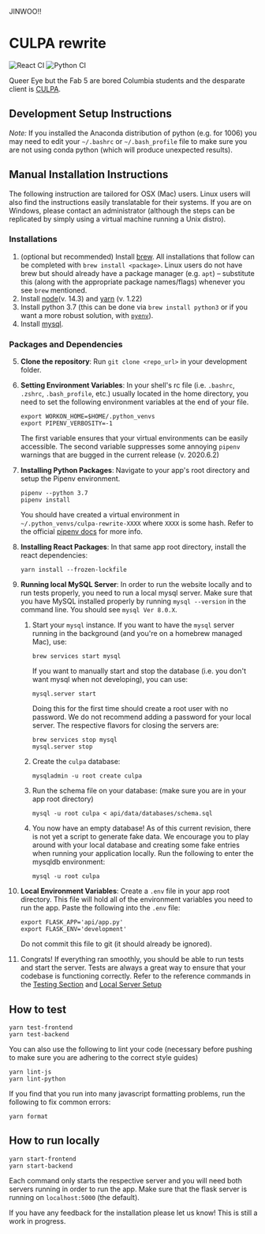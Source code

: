 JINWOO!!
# CULPA rewrite

![React CI](https://github.com/jonathanzhang99/culpa-rewrite/workflows/React%20Frontend%20CI/badge.svg) ![Python CI](https://github.com/jonathanzhang99/culpa-rewrite/workflows/Python%20Backend%20CI/badge.svg)

Queer Eye but the Fab 5 are bored Columbia students and the desparate client is [CULPA](http://culpa.info).

## Development Setup Instructions

_Note:_ If you installed the Anaconda distribution of python (e.g. for 1006) you may need to edit your `~/.bashrc` or `~/.bash_profile` file to make sure you are not using conda python (which will produce unexpected results).

## Manual Installation Instructions
The following instruction are tailored for OSX (Mac) users. Linux users will also find the instructions easily translatable for their systems. If you are on Windows, please contact an administrator (although the steps can be replicated by simply using a virtual machine running a Unix distro).

### Installations
1. (optional but recommended) Install [brew](https://brew.sh). All installations that follow can be completed with `brew install <package>`. Linux users do not have brew but should already have a package manager (e.g. `apt`) – substitute this (along with the appropriate package names/flags) whenever you see `brew` mentioned.
2. Install [node](https://nodejs.org/en/)(v. 14.3) and [yarn](https://classic.yarnpkg.com/en/docs/install/#mac-stable) (v. 1.22)
3. Install python 3.7 (this can be done via `brew install python3` or if you want a more robust solution, with [`pyenv`](https://github.com/pyenv/pyenv)).
4. Install [mysql](https://dev.mysql.com/doc/refman/8.0/en/installing.html).

### Packages and Dependencies

5. **Clone the repository**: Run `git clone <repo_url>` in your development folder.

6. **Setting Environment Variables**: In your shell's rc file (i.e. `.bashrc`, `.zshrc`, `.bash_profile`, etc.) usually located in the home directory, you need to set the following environment variables at the end of your file.
   ```
   export WORKON_HOME=$HOME/.python_venvs
   export PIPENV_VERBOSITY=-1
   ```
   The first variable ensures that your virtual environments can be easily accessible. The second variable suppresses some annoying `pipenv` warnings that are bugged in the current release (v. 2020.6.2)

7. **Installing Python Packages**: 
Navigate to your app's root directory and setup the Pipenv environment.

   ```
   pipenv --python 3.7
   pipenv install
   ```

   You should have created a virtual environment in `~/.python_venvs/culpa-rewrite-XXXX` where `XXXX` is some hash. Refer to the official [pipenv docs](https://pipenv-fork.readthedocs.io/en/latest/) for more info.

8.  **Installing React Packages**: In that same app root directory, install the react dependencies:
      ```
      yarn install --frozen-lockfile
      ```

9. **Running local MySQL Server**: In order to run the website locally and to run tests properly, you need to run a local mysql server. Make sure that you have MySQL installed properly by running `mysql --version` in the command line. You should see `mysql Ver 8.0.X`.
   
   1. Start your `mysql` instance. If you want to have the `mysql` server running in the background (and you're on a homebrew managed Mac), use:
      
      ```
      brew services start mysql
      ``` 
   
      If you want to manually start and stop the database (i.e. you don't want mysql when not developing), you can use:
   
      ```
      mysql.server start
      ```
   
      Doing this for the first time should create a root user with no password. We do not recommend adding a password for your local server. The respective flavors for closing the servers are:
   
      ```
      brew services stop mysql
      mysql.server stop
      ```
   
   2. Create the `culpa` database:
      
      ```
      mysqladmin -u root create culpa
      ```

   3. Run the schema file on your database: (make sure you are in your app root directory)
      
      ```
      mysql -u root culpa < api/data/databases/schema.sql
      ```
   
   4. You now have an empty database! As of this current revision, there is not yet a script to generate fake data. We encourage you to play around with your local database and creating some fake entries when running your application locally. Run the following to enter the mysqldb environment:
      ```
      mysql -u root culpa
      ```

10. **Local Environment Variables**: Create a `.env` file in your app root directory. This file will hold all of the environment variables you need to run the app. Paste the following into the `.env` file:
      ```
      export FLASK_APP='api/app.py'
      export FLASK_ENV='development'
      ```
      Do not commit this file to git (it should already be ignored).

11. Congrats! If everything ran smoothly, you should be able to run tests and start the server. Tests are always a great way to ensure that your codebase is functioning correctly. Refer to the reference commands in the [Testing Section](#how-to-test) and [Local Server Setup](#how-to-run-locally)

## How to test

```
yarn test-frontend
yarn test-backend
```

You can also use the following to lint your code (necessary before pushing to make sure you are adhering to the correct style guides)

```
yarn lint-js
yarn lint-python
```

If you find that you run into many javascript formatting problems, run the following to fix common errors:

```
yarn format
```


## How to run locally

```
yarn start-frontend
yarn start-backend
```

Each command only starts the respective server and you will need both servers running in order to run the app. Make sure that the flask server is running on `localhost:5000` (the default).

If you have any feedback for the installation please let us know! This is still a work in progress.

